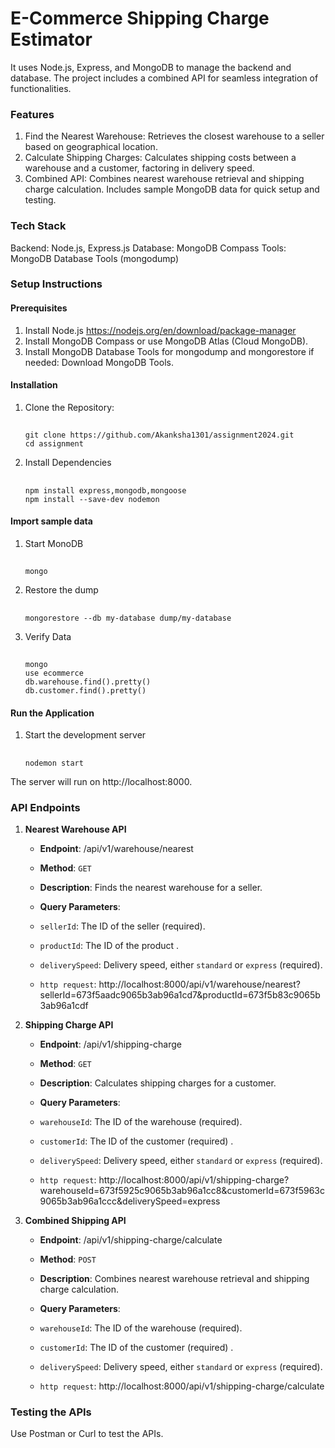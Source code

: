 # E-Commerce Shipping Charge Estimator 
It uses Node.js, Express, and MongoDB to manage the backend and database. 
The project includes a combined API for seamless integration of functionalities.

### Features
1. Find the Nearest Warehouse: Retrieves the closest warehouse to a seller based on geographical location.
2. Calculate Shipping Charges: Calculates shipping costs between a warehouse and a customer, factoring in delivery speed.
3. Combined API: Combines nearest warehouse retrieval and shipping charge calculation.
Includes sample MongoDB data for quick setup and testing.

### Tech Stack
Backend: Node.js, Express.js
Database: MongoDB Compass
Tools: MongoDB Database Tools (mongodump)
### Setup Instructions

#### Prerequisites
1.  Install Node.js  https://nodejs.org/en/download/package-manager
2.  Install MongoDB Compass or use MongoDB Atlas (Cloud MongoDB).
3.  Install MongoDB Database Tools for mongodump and mongorestore if needed:
        Download MongoDB Tools.

#### Installation
1.  Clone the Repository:  
    ##
        git clone https://github.com/Akanksha1301/assignment2024.git
        cd assignment

2.  Install Dependencies
    ##
        npm install express,mongodb,mongoose
        npm install --save-dev nodemon

#### Import sample data
1.  Start MonoDB
    ##
        mongo

2.  Restore the dump
    ##
        mongorestore --db my-database dump/my-database

3.  Verify Data
    ##
        mongo
        use ecommerce
        db.warehouse.find().pretty()
        db.customer.find().pretty()

#### Run the Application
1.  Start the development server
    ##
        nodemon start
The server will run on http://localhost:8000.

        

### API Endpoints

1. **Nearest Warehouse API**
    - **Endpoint**: /api/v1/warehouse/nearest
    - **Method**: `GET`
    - **Description**: Finds the nearest warehouse for a seller.
    - **Query Parameters**:
    - `sellerId`: The ID of the seller (required).
    - `productId`: The ID of the product .
    - `deliverySpeed`: Delivery speed, either `standard` or `express` (required).
    
    - `http request`:   http://localhost:8000/api/v1/warehouse/nearest?sellerId=673f5aadc9065b3ab96a1cd7&productId=673f5b83c9065b3ab96a1cdf

2. **Shipping Charge API**
    - **Endpoint**: /api/v1/shipping-charge
    - **Method**: `GET`
    - **Description**: Calculates shipping charges for a customer.
    - **Query Parameters**:
    - `warehouseId`: The ID of the warehouse (required).
    - `customerId`: The ID of the customer (required)  .
    - `deliverySpeed`: Delivery speed, either `standard` or `express` (required).
    
    - `http request`:   http://localhost:8000/api/v1/shipping-charge?warehouseId=673f5925c9065b3ab96a1cc8&customerId=673f5963c9065b3ab96a1ccc&deliverySpeed=express

3. **Combined Shipping API**

    - **Endpoint**: /api/v1/shipping-charge/calculate
    - **Method**: `POST`
    - **Description**: Combines nearest warehouse retrieval and shipping charge calculation.
    - **Query Parameters**:
    - `warehouseId`: The ID of the warehouse (required).
    - `customerId`: The ID of the customer (required)  .
    - `deliverySpeed`: Delivery speed, either `standard` or `express` (required).
    
    - `http request`:   http://localhost:8000/api/v1/shipping-charge/calculate

### Testing the APIs
   Use Postman or Curl to test the APIs.

